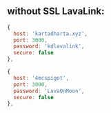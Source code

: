 ## without SSL LavaLink:

```javascript
{
  host: 'kartadharta.xyz',
  port: 3000,
  password: 'kdlavalink',
  secure: false
},
```

```javascript
{
  host: '4mcspigot',
  port: 3000,
  password: 'LavaOnMoon',
  secure: false
},
```
